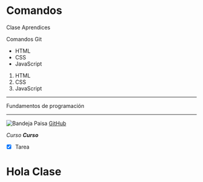 # Comandos
Clase Aprendices

Comandos Git
- HTML
- CSS
- JavaScript

1. HTML
2. CSS
3. JavaScript

***
Fundamentos de programación
***

![Bandeja Paisa](https://us.123rf.com/450wm/echeverriurrealuis/echeverriurrealuis2009/echeverriurrealuis200900149/155518734-bandeja-paisa-plato-t%C3%ADpico-de-la-regi%C3%B3n-antioque%C3%B1a-de-colombia.jpg)
[GitHub](https://github.com/)

*Curso*
***Curso***

- [x] Tarea

<h1>Hola Clase</h1>
